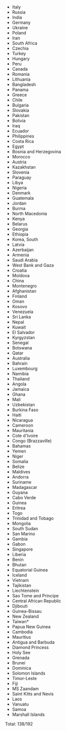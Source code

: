 * Italy
* Russia
* India
* Germany
* Ukraine
* Poland
* Iran
* South Africa
* Czechia
* Turkey
* Hungary
* Peru
* Canada
* Romania
* Lithuania
* Bangladesh
* Panama
* Greece
* Chile
* Bulgaria
* Slovakia
* Pakistan
* Bolivia
* Iraq
* Ecuador
* Philippines
* Costa Rica
* Egypt
* Bosnia and Herzegovina
* Morocco
* Austria
* Kazakhstan
* Slovenia
* Paraguay
* Libya
* Nigeria
* Denmark
* Guatemala
* Jordan
* Burma
* North Macedonia
* Kenya
* Belarus
* Georgia
* Ethiopia
* Korea, South
* Latvia
* Azerbaijan
* Armenia
* Saudi Arabia
* West Bank and Gaza
* Croatia
* Moldova
* China
* Montenegro
* Afghanistan
* Finland
* Oman
* Kosovo
* Venezuela
* Sri Lanka
* Nepal
* Kuwait
* El Salvador
* Kyrgyzstan
* Senegal
* Botswana
* Qatar
* Australia
* Bahrain
* Luxembourg
* Namibia
* Thailand
* Angola
* Jamaica
* Ghana
* Mali
* Uzbekistan
* Burkina Faso
* Haiti
* Nicaragua
* Cameroon
* Mauritania
* Cote d'Ivoire
* Congo (Brazzaville)
* Bahamas
* Yemen
* Niger
* Somalia
* Belize
* Maldives
* Andorra
* Suriname
* Madagascar
* Guyana
* Cabo Verde
* Guinea
* Eritrea
* Togo
* Trinidad and Tobago
* Mongolia
* South Sudan
* San Marino
* Gambia
* Gabon
* Singapore
* Liberia
* Benin
* Bhutan
* Equatorial Guinea
* Iceland
* Vietnam
* Tajikistan
* Liechtenstein
* Sao Tome and Principe
* Central African Republic
* Djibouti
* Guinea-Bissau
* New Zealand
* Taiwan*
* Papua New Guinea
* Cambodia
* Mauritius
* Antigua and Barbuda
* Diamond Princess
* Holy See
* Grenada
* Brunei
* Dominica
* Solomon Islands
* Timor-Leste
* Fiji
* MS Zaandam
* Saint Kitts and Nevis
* Laos
* Vanuatu
* Samoa
* Marshall Islands

Total: 138/192